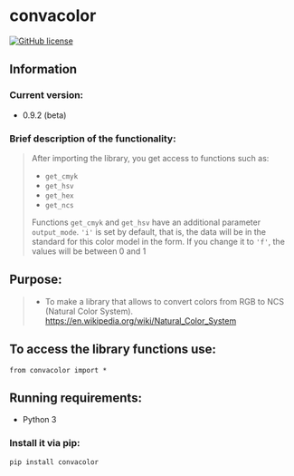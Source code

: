 # convacolor
[![GitHub license](https://img.shields.io/github/license/misha153/convacolor)](https://github.com/misha153/convacolor)

## Information
### Current version:
- 0.9.2 (beta)
### Brief description of the functionality:
> After importing the library, you get access to functions such as:
> - `get_cmyk`
> - `get_hsv`
> - `get_hex`
> - `get_ncs`
> 
> Functions `get_cmyk` and `get_hsv` have an additional parameter `output_mode`.
> `'i'` is set by default, that is, the data will be in the standard for this color model in the form.
> If you change it to `'f'`, the values will be between 0 and 1

## Purpose: 
>- To make a library that allows to convert colors from RGB to NCS (Natural Color System).
https://en.wikipedia.org/wiki/Natural_Color_System

## To access the library functions use:
`from convacolor import *`

## Running requirements:
- Python 3

### Install it via pip:
```python
pip install convacolor
```

